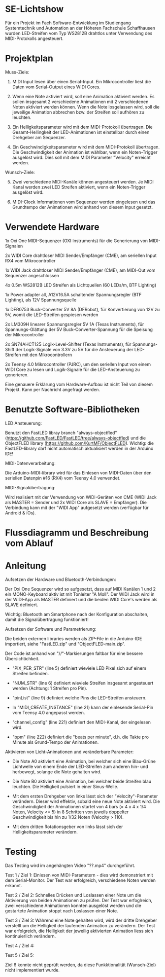# SE-Lichtshow

Für ein Projekt im Fach Software-Entwicklung im Studiengang Systemtechnik und Automation an der Höheren Fachschule Schaffhausen wurden LED-Streifen vom Typ WS2812B drahtlos unter Verwendung des MIDI-Protokolls angesteuert.

# Projektplan

Muss-Ziele:
  
1) MIDI Input lesen über einen Serial-Input. Ein Mikrocontroller liest die Daten vom Serial-Output eines WIDI Cores.

2) Wenn eine Note aktiviert wird, soll eine Animation aktiviert werden. Es sollen insgesamt 2 verschiedene Animationen mit 2 verschiedenen Noten aktiviert werden können. Wenn die Note losgelassen wird, soll die jeweilige Animation abbrechen bzw. der Streifen soll aufhören zu leuchten.

3) Ein Helligkeitsparameter wird mit dem MIDI-Protokoll übertragen. Die Gesamt-Hellingkeit der LED-Animationen ist einstellbar durch einen Drehgeber am Sequenzer.

4) Ein Geschwindigkeitsparameter wird mit dem MIDI-Protokoll übertragen. Die Geschwindigkeit der Animation ist wählbar, wenn ein Noten-Trigger ausgelöst wird. Dies soll mit dem MIDI Parameter "Velocity" erreicht werden.

Wunsch-Ziele:

5) Zwei verschiedene MIDI-Kanäle können angesteuert werden. Je MIDI Kanal werden zwei LED Streifen aktiviert, wenn ein Noten-Trigger ausgelöst wird.

6) MIDI-Clock Informationen vom Sequenzer werden eingelesen und das Grundtempo der Animationen wird anhand von diesem Input gesetzt.

# Verwendete Hardware

1x Oxi One MIDI-Sequenzer (OXI Instruments) für die Generierung von MIDI-Signalen

2x WIDI Core drahtloser MIDI Sender/Empfänger (CME), am seriellen Input RX4 vom Mikrocontroller

1x WIDI Jack drahtloser MIDI Sender/Empfänger (CME), am MIDI-Out vom Sequenzer angeschlossen 

4x 0.5m WS2812B LED Streifen als Lichtquellen (60 LEDs/m, BTF Lighting)

1x Power adapter all, A12V16.5A schaltender Spannungsregler (BTF Lighting), als 12V Spannungsquelle 

1x DFR0753 Buck-Converter 5V 8A (DFRobot), für Konvertierung von 12V zu 5V, womit die LED-Streifen gespiesen werden 

2x LM309H linearer Spannungsregler 5V 1A (Texas Instruments), für Spannungs-Glättung der 5V Buck-Converter-Spannung für die Speisung der Mikrocontroller 

2x SN74AHCT125 Logik-Level-Shifter (Texas Instruments), für Spannungs-Shift der Logik-Signale von 3.3V zu 5V für die Ansteuerung der LED-Streifen mit den Mikrocontrollern 

2x Teensy 4.0 Mikrocontroller (PJRC), um den seriellen Input von einem WIDI Core zu lesen und Logik-Signale für die LED-Ansteuerung zu generieren.
  
Eine genauere Erklärung vom Hardware-Aufbau ist nicht Teil von diesem Projekt. Kann per Nachricht angefragt werden.

# Benutzte Software-Bibliotheken

LED Ansteuerung:

Benutzt den FastLED libray branch "always-objectfled" (https://github.com/FastLED/FastLED/tree/always-objectfled) und die ObjectFLED library (https://github.com/KurtMF/ObjectFLED). Wichtig: die FastLED-library darf nicht automatisch aktualisiert werden in der Arduino IDE!

MIDI-Datenverarbeitung:
  
Die Arduino-MIDI-library wird für das Einlesen von MIDI-Daten über den seriellen Datenpin #16 (RX4) vom Teensy 4.0 verwendet.

MIDI-Signalübertragung:

Wird realisiert mit der Verwendung von WIDI-Geräten von CME (WIDI Jack als MASTER = Sender und 2x WIDI Core als SLAVE = Empfänger).
Die Verbindung kann mit der "WIDI App" aufgesetzt werden (verfügbar für Android & iOs).

# Flussdiagramm und Beschreibung vom Ablauf

    
  

# Anleitung

Aufsetzen der Hardware und Bluetooth-Verbindungen:
  
Der Oxi One Sequenzer wird so aufgesetzt, dass auf MIDI Kanälen 1 und 2 ein MONO-Keyboard aktiv ist mit Tonleiter "A Moll". Der WIDI Jack wird in der WIDI-App als MASTER definiert und die beiden WIDI Core's werden als SLAVE definiert.
    
Wichtig: Bluetooth am Smartphone nach der Konfiguration abschalten, damit die Signalübertragung funktioniert!


Aufsetzen der Software und Parametrierung:

Die beiden externen libraries werden als ZIP-File in die Arduino-IDE importiert, siehe "FastLED.zip" und "ObjectFLED-main.zip".
    
Der Code ist anhand von "//"-Markierungen faltbar für eine bessere Übersichtichkeit.

- "PIX_PER_STR" (line 5) definiert wieviele LED Pixel sich auf einem Streifen befinden.
    
- "NUM_STR" (line 6) definiert wieviele Streifen insgesamt angesteuert werden (Achtung: 1 Streifen pro Pin).

- "pinList" (line 9) definiert welche Pins die LED-Streifen ansteuern.

- In "MIDI_CREATE_INSTANCE" (line 21) kann der einlesende Serial-Pin vom Teensy 4.0 angepasst werden.

- "channel_config" (line 221) definiert den MIDI-Kanal, der eingelesen wird.

- "bpm" (line 222) definiert die "beats per minute", d.h. die Takte pro Minute als Grund-Tempo der Animationen.


Aktivieren von Licht-Animationen und veränderbare Parameter:

- Die Note A0 aktiviert eine Animation, bei welcher sich eine Blau-Grüne Lichtwelle von einem Ende der LED-Streifen zum anderen hin- und herbewegt, solange die Note gehalten wird.

- Die Note B0 aktiviert eine Animation, bei welcher beide Streifen blau leuchten. Die Helligkeit pulsiert in einer Sinus-Welle.

- Mit dem ersten Drehgeber von links lässt sich der "Velocity"-Parameter verändern. Dieser wird effektiv, sobald eine neue Note aktiviert wird. Die Geschwindigkeit der Animationen startet von 4 bars (= 4 x 4 x 1/4 Noten, Velocity <= 5) in 8 Schritten von jeweils doppelter Geschwindigkeit bis hin zu 1/32 Noten (Velocity > 110).

- Mit dem dritten Rotationsgeber von links lässt sich der Helligkeitsparameter verändern.
    
# Testing

Das Testing wird im angehängten Video "??.mp4" durchgeführt.

Test 1 / Ziel 1:  Einlesen von MIDI-Parametern - dies wird demonstriert mit dem Serial-Monitor. Der Test war erfolgreich, verschiedene Noten werden erkannt.

Test 2 / Ziel 2:  Schnelles Drücken und Loslassen einer Note um die Aktivierung von beiden Animationen zu prüfen. Der Test war erfoglreich, zwei verschiedene Animationen konnten ausgelöst werden und die gestartete Animation stoppt nach Loslassen einer Note.

Test 3 / Ziel 3:  Während eine Note gehalten wird, wird der dritte Drehgeber verstellt um die Helligkeit der laufenden Animation zu verändern. Der Test war erfolgreich, die Helligkeit der jeweilig aktivierten Animation liess sich kontinuierlich verändern.

Test 4 / Ziel 4:  

Test 5 / Ziel 5:  

Ziel 6 konnte nicht geprüft werden, da diese Funkktionalität (Wunsch-Ziel) nicht implementiert wurde.
